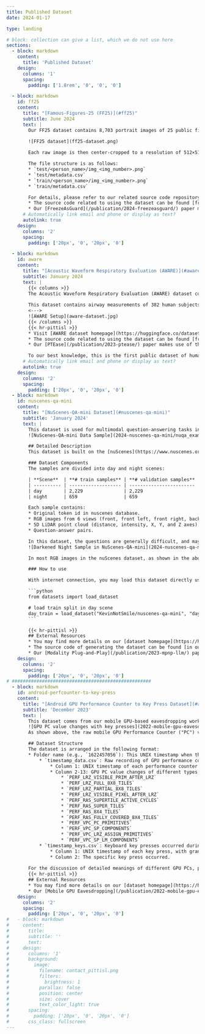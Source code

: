 ```yaml
---
title: Published Dataset
date: 2024-01-17

type: landing

# block: collection can give a list, which we do not use here
sections:
  - block: markdown
    content:
      title: 'Published Dataset'
    design:
      columns: '1'
      spacing:
        padding: ['1.8rem', '0', '0', '0']

  - block: markdown
    id: ff25
    content:
      title: "[Famous-Figures-25 (FF25)](#ff25)"
      subtitle: June 2024
      text: |
        Our FF25 dataset contains 8,703 portrait images of 25 public figures and the corresponding text descriptions. All the images were crawled from publicly available sources on the Web. These 25 subjects include politicians, movie stars, writers, athletes and businessmen, with diverse genders, races, and career domains. As shown in Figure 11, the dataset contains 400-1,300 images of each subject.

        ![FF25 dataset](ff25-dataset.png)
        
        Each raw image is then center-cropped to a resolution of 512×512. For each image, we use a pre-trained BLIP2 image captioning model to generate the corresponding text description, and prompt BLIP2 with the input of `“a photo of <person_name> which shows”` to avoid hallucination.

        The file structure is as follows:
        * `test/<person_name>/img_<img_number>.png`
        * `test/metadata.csv`
        * `train/<person_name>/img_<img_number>.png`
        * `train/metadata.csv`

        For details, please refer to our related source code repository and paper.
        * The source code related to using the dataset can be found [from our GitHub repository](https://github.com/pittisl/FreezeAsGuard).
        * Our [FreezeAsGuard](/publication/2024-freezeasguard/) paper makes use of the FF25 dataset.
      # Automatically link email and phone or display as text?
      autolink: true
    design:
      columns: '2'
      spacing:
        padding: ['20px', '0', '20px', '0']

  - block: markdown
    id: aware
    content:
      title: "[Acoustic Waveform Respiratory Evaluation (AWARE)](#aware)"
      subtitle: January 2024
      text: |
        {{< columns >}}
        The Acoustic Waveform Respiratory Evaluation (AWARE) dataset consists of a group of human airway measurements, produced by our integrated AI and sensing systems for smart pulmonary telemedicine.
        
        This dataset contains airway measurements of 382 human subjects, including patients with various pulmonary diseases and healthy control subjects, recruited from the Children's Hospital of Pittsburgh during the past 3 years. The contents of the dataset include raw WAV files from acoustic sensing, segmented and aligned acoustic signal pulses, and processed measurements of airway cross-sectional areas.
        <--->
        ![AWARE Setup](aware-dataset.jpg)
        {{< /columns >}}
        {{< hr-pittisl >}}
        * Visit [AWARE dataset homepage](https://huggingface.co/datasets/ericyxy98/AWARE) for more information.
        * The source code related to using the dataset can be found [from our GitHub repository](https://github.com/pittisl/PTEase).
        * Our [PTEase](/publication/2023-ptease/) paper makes use of the AWARE dataset.

        To our best knowledge, this is the first public dataset of human airway measurements with pulmonary diseases, and we welcome any feedback from the smart health research community.
      # Automatically link email and phone or display as text?
      autolink: true
    design:
      columns: '2'
      spacing:
        padding: ['20px', '0', '20px', '0']
  - block: markdown
    id: nuscenes-qa-mini
    content:
      title: "[NuScenes-QA-mini Dataset](#nuscenes-qa-mini)"
      subtitle: 'January 2024'
      text: |
        This dataset is used for multimodal question-answering tasks in autonomous driving scenarios. We created this dataset based on [nuScenes-QA dataset](https://github.com/qiantianwen/NuScenes-QA) for evaluation in our paper [Modality Plug-and-Play: Elastic Modality Adaptation in Multimodal LLMs for Embodied AI](/publication/2023-mpnp-llm/). The dataset is stored on [HuggingFace](https://huggingface.co/datasets/KevinNotSmile/nuscenes-qa-mini).
        ![NuScenes-QA-mini Data Sample](2024-nuscenes-qa-mini/nuqa_example.png)

        ## Detailed Description
        This dataset is built on the [nuScenes](https://www.nuscenes.org/) mini-split, where we obtain the QA pairs from the [original nuScenes-QA dataset](https://github.com/qiantianwen/NuScenes-QA). Each data sample contains **6-view RGB camera captures, a 5D LiDAR point cloud, and a corresponding text QA pair**. The data in the nuScenes-QA dataset is collected from driving scenes in cities of Boston and Singapore with diverse locations, time, and weather conditions.

        ### Dataset Components
        The samples are divided into day and night scenes:

        | **Scene**  | **# train samples** | **# validation samples** |
        | ---------- | ------------------- | ------------------------ |
        | day        | 2,229               | 2,229                    |
        | night      | 659                 | 659                      |

        Each sample contains:
        * Original token id in nuscenes database. 
        * RGB images from 6 views (front, front left, front right, back, back left, back right).
        * 5D LiDAR point cloud (distance, intensity, X, Y, and Z axes).
        * Question-answer pairs.

        In this dataset, the questions are generally difficult, and may require multiple hops of reasoning over the RGB and LiDAR data. For example, to answer the sample question in the above figure, the ML model needs to first identify in which direction the “construction vehicle” appears, and then counts the number of “parked trucks” in that direction. In our evaluations, we further cast the question-answering (QA) as an open-ended text generation task. This is more challenging than the evaluation setup in the [original nuScenes-QA paper](https://arxiv.org/abs/2305.14836), where an answer set is predefined and the QA task is a classification task over this predefined answer set.
        ![Darkened Night Sample in NuScenes-QA-mini](2024-nuscenes-qa-mini/nuqa_darken_1.png)

        In most RGB images in the nuScenes dataset, as shown in the above figure - Left, the lighting conditions in night scenes are still abundant (e.g., with street lights), and we hence further reduce the brightness of RGB captures in night scenes by 80% and apply Gaussian blur with a radius of 7, as shown in the above figure - Right. By applying such preprocessing to the RGB views in night scenes, we obtain the training and validation splits of night scenes with 659 samples for each split. On the other hand, the RGB views in daytime scenes remain as the origin. The day split contains 2,229 for training and 2,229 for validation respectively. 

        ### How to use

        With internet connection, you may load this dataset directly using [HuggingFace Datasets library](https://huggingface.co/docs/datasets/index):

        ```python
        from datasets import load_dataset

        # load train split in day scene
        day_train = load_dataset("KevinNotSmile/nuscenes-qa-mini", "day", split="train")
        ```

        {{< hr-pittisl >}}
        ## External Resources
        * You may find more details on our [dataset homepage](https://huggingface.co/datasets/KevinNotSmile/nuscenes-qa-mini).
        * The source code of generating the dataset can be found [in our GitHub repository](https://github.com/pittisl/mPnP-LLM/tree/main/nuqamini).
        * Our [Modality Plug-and-Play](/publication/2023-mpnp-llm/) paper utilizes this dataset.
    design:
      columns: '2'
      spacing:
        padding: ['20px', '0', '20px', '0']
# ###################################################
  - block: markdown
    id: android-perfcounter-to-key-press
    content:
      title: "[Android GPU Performance Counter to Key Press Dataset](#android-perfcounter-to-key-press)"
      subtitle: 'December 2023'
      text: |
        This dataset comes from our mobile GPU-based eavesdropping work, [Eavesdropping user credentials via GPU side channels on smartphones](/publication/2022-mobile-gpu-eavesdropping/), presented at the 27th ACM International Conference on Architectural Support for Programming Languages and Operating Systems (ASPLOS 2022). It contains 3,466 traces of mapping between the on-screen keyboard key presses and corresponding Snapdragon Adreno GPU performance counter changes collected on device in the meantime.
        ![GPU PC value changes with key presses](2022-mobile-gpu-eavesdropping/mobilegpu-key-press-pc-change.png)
        As shown above, the raw mobile GPU Performance Counter ("PC") value changes when screen display changes, including key board pop-up events, key disappearance events, and all other miscellaneous graphics changes. All GPU PC changes are recorded in the raw traces.

        ## Dataset Structure
        The dataset is arranged in the following format:
        * Folder name (e.g., `1622457056`): This UNIX timestamp when the experiment took place.
            * `timestamp_data.csv`: Raw recording of GPU performance counter changes during the experiment.
                * Column 1: UNIX timestamp of each performance counter value change event, with granularity of 1 microseconds.
                * Column 2-13: GPU PC value changes of different types:
                    * `PERF_LRZ_VISIBLE_PRIM_AFTER_LRZ`
                    * `PERF_LRZ_FULL_8X8_TILES`
                    * `PERF_LRZ_PARTIAL_8X8_TILES`
                    * `PERF_LRZ_VISIBLE_PIXEL_AFTER_LRZ`
                    * `PERF_RAS_SUPERTILE_ACTIVE_CYCLES`
                    * `PERF_RAS_SUPER_TILES`
                    * `PERF_RAS_8X4_TILES`
                    * `PERF_RAS_FULLY_COVERED_8X4_TILES`
                    * `PERF_VPC_PC_PRIMITIVES`
                    * `PERF_VPC_SP_COMPONENTS`
                    * `PERF_VPC_LRZ_ASSIGN_PRIMITIVES`
                    * `PERF_VPC_SP_LM_COMPONENTS`
            * `timestamp_keys.csv`: Keyboard key presses occurred during the experiment.
                * Column 1: UNIX timestamp of each key press, with granularity of 1 microseconds.
                * Column 2: The specific key press occurred.
    
        For the discussion of detailed meanings of different GPU PCs, please refer to Section 4 of [our paper](https://doi.org/10.1145/3503222.3507757).
        {{< hr-pittisl >}}
        ## External Resources
        * You may find more details on our [dataset homepage](https://huggingface.co/datasets/hosiet/android-perfcounter-to-key-press).
        * Our [Mobile GPU Eavesdropping](/publication/2022-mobile-gpu-eavesdropping/) paper provides more information on the background and information leakage based on GPU PCs.
    design:
      columns: '2'
      spacing:
        padding: ['20px', '0', '20px', '0']
#   - block: markdown
#     content:
#       title:
#       subtitle: ''
#       text:
#     design:
#       columns: '1'
#       background:
#         image: 
#           filename: contact_pittisl.png
#           filters:
#             brightness: 1
#           parallax: false
#           position: center
#           size: cover
#           text_color_light: true
#       spacing:
#         padding: ['20px', '0', '20px', '0']
#       css_class: fullscreen
---
```

